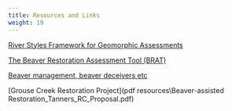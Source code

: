 ```yaml
---
title: Resources and Links
weight: 19
---
```


[River Styles Framework for Geomorphic Assessments](http://riverstyles.com/)

[The Beaver Restoration Assessment Tool (BRAT)](http://brat.joewheaton.org/)

[Beaver management, beaver deceivers etc](http://www.beaversww.org/solving-problems/manage-flooding/)

[Grouse Creek Restoration Project](pdf resources\Beaver-assisted Restoration_Tanners_RC_Proposal.pdf)
